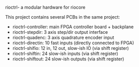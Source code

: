 rioctrl- a modular hardware for riocore

This project contains several PCBs in the same project:
* rioctrl-controller: main FPGA controller board + backplane
* rioctrl-stepdir: 3 axis step/dir output interface
* rioctrl-quadenc: 3 axis quadrature encoder input
* rioctrl-directin: 10 fast inputs (directly connected to FPGA)
* rioctrl-shifio: 12 in, 12 out, slow-ish IO (via shift register)
* rioctrl-shiftin: 24 slow-ish inputs (via shift register)
* rioctrl-shiftout: 24 slow-ish outputs (via shift register)
